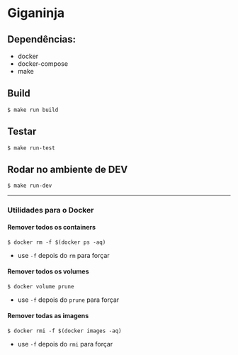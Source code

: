 # Giganinja

## Dependências:

- docker
- docker-compose
- make

## Build

```
$ make run build
```

## Testar

```
$ make run-test
```

## Rodar no ambiente de DEV
```
$ make run-dev
```

---

### Utilidades para o Docker

#### Remover todos os containers
```
$ docker rm -f $(docker ps -aq)
```
* use ```-f``` depois do ```rm``` para forçar

#### Remover todos os volumes
```
$ docker volume prune
```
* use ```-f``` depois do ```prune``` para forçar


#### Remover todas as imagens
```
$ docker rmi -f $(docker images -aq)
```
* use ```-f``` depois do ```rmi``` para forçar
